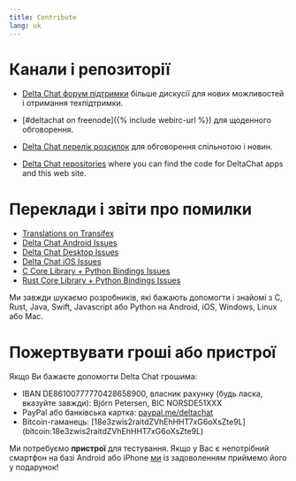 ```yaml
---
title: Contribute
lang: uk
---
```




<!-- GENERATED FILE -- DO NOT EDIT -->



# Канали і репозиторії

- [Delta Chat форум підтримки](https://support.delta.chat) більше
  дискусії для нових можливостей і отримання техпідтримки.

- [#deltachat on freenode]({% include webirc-url %}) для щоденного обговорення.

- [Delta Chat перелік
  розсилок](https://lists.codespeak.net/postorius/lists/delta.codespeak.net/)
  для обговорення спільнотою і новин.

- [Delta Chat repositories](https://github.com/deltachat/) where you can 
  find the code for DeltaChat apps and this web site.

# Переклади і звіти про помилки

- [Translations on Transifex](https://www.transifex.com/delta-chat/public/)
- [Delta Chat Android Issues](https://github.com/deltachat/deltachat-android/issues)
- [Delta Chat Desktop Issues](https://github.com/deltachat/deltachat-desktop/issues)
- [Delta Chat iOS Issues](https://github.com/deltachat/deltachat-ios/issues)
- [C Core Library + Python Bindings Issues](https://github.com/deltachat/deltachat-core/issues)
- [Rust Core Library + Python Bindings Issues](https://github.com/deltachat/deltachat-core-rust/issues)

Ми завжди шукаємо розробників, які бажають допомогти і знайомі з
C, Rust, Java, Swift, Javascript або Python на Android, iOS, Windows, Linux або Mac.


# Пожертвувати гроші або пристрої

Якщо Ви бажаєте допомогти Delta Chat грошима:

- IBAN DE86100777770428658900, власник рахунку (будь ласка, вказуйте завжди): Björn Petersen, BIC NORSDE51XXX
- PayPal або банківська картка: [paypal.me/deltachat](https://paypal.me/deltachat/20)
- Bitcoin-гаманець: [18e3zwis2raitdZVhEhHHT7xG6oXsZte9L] (bitcoin:18e3zwis2raitdZVhEhHHT7xG6oXsZte9L)

Ми потребуємо **пристрої** для тестування. Якщо у Вас є непотрібний смартфон на базі Android або iPhone
[ми](imprint) із задоволенням приймемо його у подарунок!
